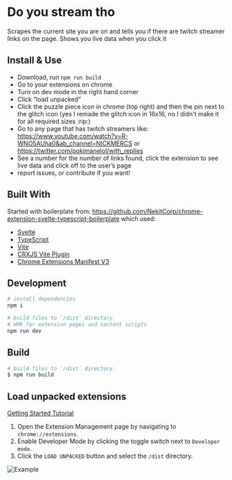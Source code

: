 # Do you stream tho

Scrapes the current site you are on and tells you if there are twitch streamer links on the page. Shows you live data when you click it

## Install & Use

- Download, run `npm run build`
- Go to your extensions on chrome
- Turn on dev mode in the right hand corner
- Click “load unpacked”
- Click the puzzle piece icon in chrome (top right) and then the pin next to the glitch icon (yes I remade the glitch icon in 16x16, no I didn't make it for all required sizes :rip:)
- Go to any page that has twitch streamers like: https://www.youtube.com/watch?v=R-WNO5AUha0&ab_channel=NICKMERCS or https://twitter.com/pokimanelol/with_replies
- See a number for the number of links found, click the extension to see live data and click off to the user’s page
- report issues, or contribute if you want!

## Built With

Started with boilerplate from: https://github.com/NekitCorp/chrome-extension-svelte-typescript-boilerplate which used:

- [Svelte](https://svelte.dev/)
- [TypeScript](https://www.typescriptlang.org/)
- [Vite](https://vitejs.dev/)
- [CRXJS Vite Plugin](https://github.com/crxjs/chrome-extension-tools/blob/main/packages/vite-plugin/README.md)
- [Chrome Extensions Manifest V3](https://developer.chrome.com/docs/extensions/mv3/intro/)

## Development

```bash
# install dependencies
npm i

# build files to `/dist` directory
# HMR for extension pages and content scripts
npm run dev
```

## Build

```bash
# build files to `/dist` directory
$ npm run build
```

## Load unpacked extensions

[Getting Started Tutorial](https://developer.chrome.com/docs/extensions/mv3/getstarted/)

1. Open the Extension Management page by navigating to `chrome://extensions`.
2. Enable Developer Mode by clicking the toggle switch next to `Developer mode`.
3. Click the `LOAD UNPACKED` button and select the `/dist` directory.

![Example](https://wd.imgix.net/image/BhuKGJaIeLNPW9ehns59NfwqKxF2/vOu7iPbaapkALed96rzN.png?auto=format&w=571)
